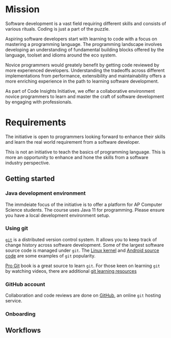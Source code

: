 # Mission

Software development is a vast field requiring different skills and consists of various rituals. Coding is just a part of the puzzle.

Aspiring software developers start with learning to code with a focus on mastering a programming language. The programming landscape involves developing an understanding of fundamental building blocks offered by the language, toolset and idioms around the eco system.

Novice programmers would greately benefit by getting code reviewed by more experienced developers. Understanding the tradeoffs across different implementations from performance, extensibility and maintainability offers a more enriching experience in the path to learning software development.

As part of Code Insights Initiative, we offer a collaborative environment novice programmers to learn and master the craft of software development by engaging with professionals.

# Requirements

The initiative is open to programmers looking forward to enhance their skills and learn the real world requirement from a software developer.

This is not an initiative to teach the basics of programming language. This is more an opportunity to enhance and hone the skills from a software industry perspective.

## Getting started


### Java development environment

The immdeiate focus of the initiative is to offer a platform for AP Computer Science students. The course uses Java 11 for programming. Please ensure you have a local development environment setup.

### Using git

[`git`](https://git-scm.com) is a distributed version control system. It allows you to keep track of change history across software development. Some of the largest software source code is managed under `git`. The [Linux kernel](https://git.kernel.org/pub/scm/linux/kernel/git/torvalds/linux.git/about/) and [Android source code](https://android.googlesource.com/?format=HTML) are some examples of `git` popularity.

[Pro Git](https://git-scm.com/book/en/v2) book is a great source to learn `git`. For those keen on learning `git` by watching videos, there are additional [git learning resources](https://git-scm.com/doc)

### GitHub account

Collaboration and code reviews are done on [GitHub](https://www.github.com/), an online `git` hosting service.

### Onboarding


## Workflows
